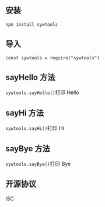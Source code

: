 ## 安装

```
npm install sywtools
```

## 导入

```
const sywtools = require("sywtools")
```

## sayHello 方法

`sywtools.sayHello()`打印 Hello

## sayHi 方法

`sywtools.sayHi()`打印 Hi

## sayBye 方法

`sywtools.sayBye()`打印 Bye

## 开源协议

ISC
